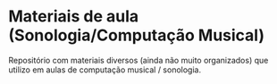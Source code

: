 # Materiais de aula (Sonologia/Computação Musical)

Repositório com materiais diversos (ainda não muito organizados) que utilizo em aulas de computação musical / sonologia.
